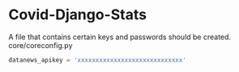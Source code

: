 # Covid-Django-Stats

A file that contains certain keys and passwords should be created.
core/coreconfig.py

```python
datanews_apikey = 'xxxxxxxxxxxxxxxxxxxxxxxxxxxxx'
```